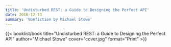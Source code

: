 ```yaml
---
title: 'Undisturbed REST: a Guide to Designing the Perfect API'
date: 2016-12-13
summary: 'Nonfiction by Michael Stowe'
---
```


{{< booklist/book
title="Undisturbed REST: a Guide to Designing the Perfect API"
author="Michael Stowe"
cover="cover.jpg"
format="Print" >}}
